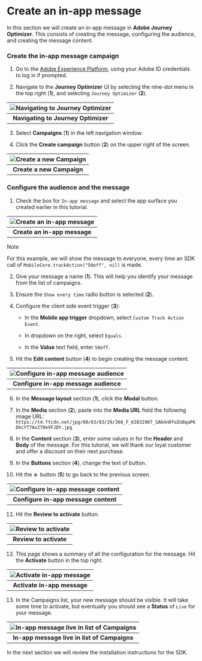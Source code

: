 # Create an in-app message

 In this section we will create an in-app message in **Adobe Journey Optimizer**. This consists of creating the message, configuring the audience, and creating the message content.

### Create the in-app message campaign

1. Go to the [Adobe Experience Platform](https://experience.adobe.com/#/platform), using your Adobe ID credentials to log in if prompted.

2. Navigate to the **Journey Optimizer** UI by selecting the nine-dot menu in the top right (**1**), and selecting `Journey Optimizer` (**2**).

| ![Navigating to Journey Optimizer](assets/ajo-nav.png?raw=true) |
| :---: |
| **Navigating to Journey Optimizer** |

3. Select **Campaigns** (**1**) in the left navigation window.

4. Click the **Create campaign** button (**2**) on the upper right of the screen.

| ![Create a new Campaign](assets/ajo-create-campaign.png?raw=true) |
| :---: |
| **Create a new Campaign** |

### Configure the audience and the message

1. Check the box for `In-app message` and select the app surface you created earlier in this tutorial.

| ![Create an in-app message](assets/ajo-create-iam.png?raw=true) |
| :---: |
| **Create an in-app message** |

> [!NOTE]
> For this example, we will show the message to everyone, every time an SDK call of `MobileCore.trackAction("50off", nil)` is made.

2. Give your message a name (**1**).  This will help you identify your message from the list of campaigns.

3. Ensure the `Show every time` radio button is selected (**2**).

4. Configure the client side event trigger (**3**):

    - In the **Mobile app trigger** dropdown, select `Custom Track Action Event`.

    - In dropdown on the right, select `Equals`.

    - In the **Value** text field, enter `50off`.

5. Hit the **Edit content** button (**4**) to begin creating the message content.

| ![Configure in-app message audience](assets/ajo-iam-triggers.png?raw=true) |
| :---: |
| **Configure in-app message audience** |

6. In the **Message layout** section (**1**), click the **Modal** button.

7. In the **Media** section (**2**), paste into the **Media URL** field the following image URL: `https://t4.ftcdn.net/jpg/00/63/83/29/360_F_63832907_SA64nRfoIU8qaPKDkcYT7Ax2T0eVFJDY.jpg`

8. In the **Content** section (**3**), enter some values in for the **Header** and **Body** of the message. For this tutorial, we will thank our loyal customer and offer a discount on their next purchase.

9. In the **Buttons** section (**4**), change the text of button.

10. Hit the **<-** button (**5**) to go back to the previous screen.

| ![Configure in-app message content](assets/ajo-iam-content.png?raw=true) |
| :---: |
| **Configure in-app message content** |

11. Hit the **Review to activate** button.

| ![Review to activate](assets/ajo-iam-review-to-activate.png?raw=true) |
| :---: |
| **Review to activate** |

12. This page shows a summary of all the configuration for the message.  Hit the **Activate** button in the top right.

| ![Activate in-app message](assets/ajo-iam-review.png?raw=true) |
| :---: |
| **Activate in-app message** |

13. In the Campaigns list, your new message should be visible.  It will take some time to activate, but eventually you should see a **Status** of `Live` for your message.

| ![In-app message live in list of Campaigns](assets/ajo-iam-activated.png?raw=true) |
| :---: |
| **In-app message live in list of Campaigns** |

In the next section we will review the installation instructions for the SDK.